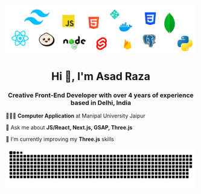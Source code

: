 ![Programming logos](./public/logos.png)

<h1 align="center">Hi 👋, I'm Asad Raza</h1>

<h3 align="center">Creative Front-End Developer with over 4 years of experience based in Delhi, India</h3>

👨🏼‍🎓 **Computer Application** at Manipal University Jaipur

💬 Ask me about **JS/React, Next.js, GSAP, Three.js**
  
🌱 I'm currently improving my **Three.js** skills

<picture>
  <source media="(prefers-color-scheme: dark)" srcset="https://raw.githubusercontent.com/asadcodex/asadcodex/output/github-snake-dark.svg" />
  <source media="(prefers-color-scheme: light)" srcset="https://raw.githubusercontent.com/asadcodex/asadcodex/output/github-snake.svg" />
  <img alt="github-snake" src="https://raw.githubusercontent.com/asadcodex/asadcodex/output/github-snake.svg" />
</picture>